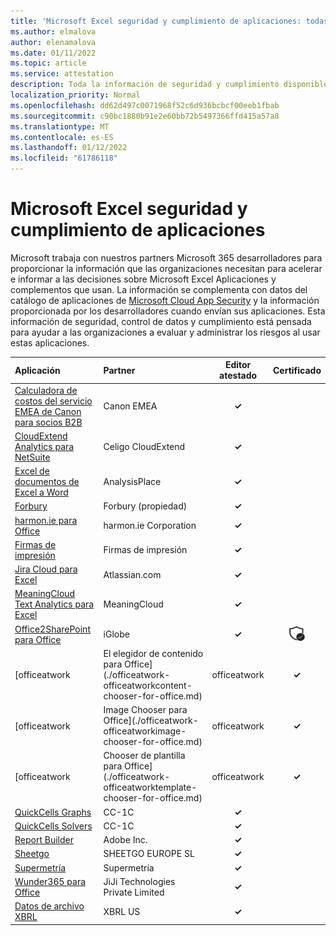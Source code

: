 ```yaml
---
title: 'Microsoft Excel seguridad y cumplimiento de aplicaciones: todas las aplicaciones'
ms.author: elmalova
author: elenamalova
ms.date: 01/11/2022
ms.topic: article
ms.service: attestation
description: Toda la información de seguridad y cumplimiento disponible para todas Microsoft Excel aplicaciones.
localization_priority: Normal
ms.openlocfilehash: dd62d497c0071968f52c6d936bcbcf00eeb1fbab
ms.sourcegitcommit: c90bc1880b91e2e60bb72b5497366ffd415a57a8
ms.translationtype: MT
ms.contentlocale: es-ES
ms.lasthandoff: 01/12/2022
ms.locfileid: "61786118"
---
```

# <a name="microsoft-excel-apps-security-and-compliance"></a>Microsoft Excel seguridad y cumplimiento de aplicaciones

Microsoft trabaja con nuestros partners Microsoft 365 desarrolladores para proporcionar la información que las organizaciones necesitan para acelerar e informar a las decisiones sobre Microsoft Excel Aplicaciones y complementos que usan. La información se complementa con datos del catálogo de aplicaciones de [Microsoft Cloud App Security](https://www.microsoft.com/en-us/enterprise-mobility-security/cloud-app-security) y la información proporcionada por los desarrolladores cuando envían sus aplicaciones. Esta información de seguridad, control de datos y cumplimiento está pensada para ayudar a las organizaciones a evaluar y administrar los riesgos al usar estas aplicaciones.

| **Aplicación** | **Partner** | **Editor atestado** | **Certificado** |
|:--------|:------------|:----------------------:|:-------------:|
| [Calculadora de costos del servicio EMEA de Canon para socios B2B](./canon-emea-service-cost-calculator-for-b2b-partners.md) | Canon EMEA | **✓** |  |
| [CloudExtend Analytics para NetSuite](./celigo-cloudextend-analytics-for-netsuite.md) | Celigo CloudExtend | **✓** |  |
| [Excel de documentos de Excel a Word](./analysisplace-excel-to-word-document-automation.md) | AnalysisPlace | **✓** |  |
| [Forbury](./forbury-property.md) | Forbury (propiedad) | **✓** |  |
| [harmon.ie para Office](./harmonie-corporation-for-office.md) | harmon.ie Corporation | **✓** |  |
| [Firmas de impresión](./impression-signatures.md) | Firmas de impresión | **✓** |  |
| [Jira Cloud para Excel](./atlassiancom-jira-cloud-for-excel.md) | Atlassian.com | **✓** |  |
| [MeaningCloud Text Analytics para Excel](./meaningcloud-text-analytics-for-excel.md) | MeaningCloud | **✓** |  |
| [Office2SharePoint para Office](./iglobe-office2sharepoint-for-office.md) | iGlobe | **✓** | <img alt="Certified application badge" src="../media/certified-badge.png" height="25" width="25" /> |
| [officeatwork | El elegidor de contenido para Office](./officeatwork-officeatworkcontent-chooser-for-office.md) | officeatwork | **✓** |  |
| [officeatwork | Image Chooser para Office](./officeatwork-officeatworkimage-chooser-for-office.md) | officeatwork | **✓** |  |
| [officeatwork | Chooser de plantilla para Office](./officeatwork-officeatworktemplate-chooser-for-office.md) | officeatwork | **✓** |  |
| [QuickCells Graphs](./cc-1c-quickcells-graphs.md) | CC-1C | **✓** |  |
| [QuickCells Solvers](./cc-1c-quickcells-solvers.md) | CC-1C | **✓** |  |
| [Report Builder](./adobe-inc-report-builder.md) | Adobe Inc. | **✓** |  |
| [Sheetgo](./sheetgo-europe-sl.md) | SHEETGO EUROPE SL | **✓** |  |
| [Supermetría](./supermetrics.md) | Supermetría | **✓** |  |
| [Wunder365 para Office](./jiji-technologies-private-limited-wunder365-for-office.md) | JiJi Technologies Private Limited | **✓** |  |
| [Datos de archivo XBRL](./xbrl-us-filed-data.md) | XBRL US | **✓** |  |
